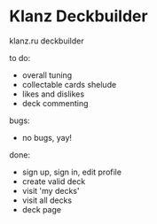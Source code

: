 # Klanz Deckbuilder

klanz.ru deckbuilder

to do:
* overall tuning
* collectable cards shelude
* likes and dislikes
* deck commenting

bugs:
* no bugs, yay!

done:
* sign up, sign in, edit profile
* create valid deck
* visit 'my decks'
* visit all decks
* deck page
